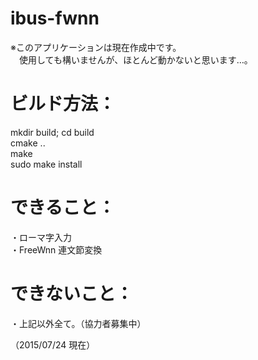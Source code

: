 ibus-fwnn
=====

※このアプリケーションは現在作成中です。  
　使用しても構いませんが、ほとんど動かないと思います…。  

# ビルド方法：  
mkdir build; cd build  
cmake ..  
make  
sudo make install  

# できること：  
・ローマ字入力  
・FreeWnn 連文節変換  

# できないこと：  
・上記以外全て。（協力者募集中）  

（2015/07/24 現在）
